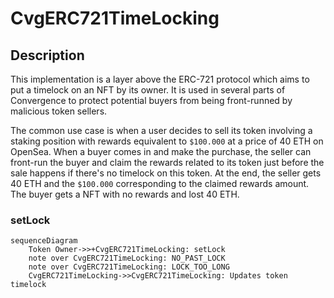 # CvgERC721TimeLocking

## Description

This implementation is a layer above the ERC-721 protocol which aims to put a timelock on an NFT by its owner.
It is used in several parts of Convergence to protect potential buyers from being front-runned by malicious token sellers.

The common use case is when a user decides to sell its token involving a staking position with rewards equivalent to `$100.000` at a price of 40 ETH on OpenSea.
When a buyer comes in and make the purchase, the seller can front-run the buyer and claim the rewards related to its token just before the sale happens if there's no timelock on this token.
At the end, the seller gets 40 ETH and the `$100.000` corresponding to the claimed rewards amount. The buyer gets a NFT with no rewards and lost 40 ETH.

### setLock

```mermaid
sequenceDiagram
    Token Owner->>+CvgERC721TimeLocking: setLock
    note over CvgERC721TimeLocking: NO_PAST_LOCK
    note over CvgERC721TimeLocking: LOCK_TOO_LONG
    CvgERC721TimeLocking->>CvgERC721TimeLocking: Updates token timelock
```